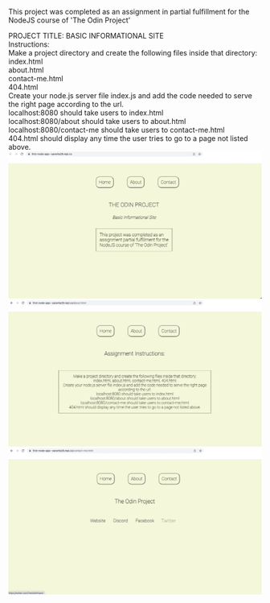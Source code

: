 This project was completed as an assignment in partial fulfillment for the NodeJS course of 'The Odin Project'

PROJECT TITLE: BASIC INFORMATIONAL SITE </br>
Instructions:</br>
Make a project directory and create the following files inside that directory:</br>
index.html</br>
about.html</br>
contact-me.html</br>
404.html</br>
Create your node.js server file index.js and add the code needed to serve the right page according to the url.</br>
localhost:8080 should take users to index.html</br>
localhost:8080/about should take users to about.html</br>
localhost:8080/contact-me should take users to contact-me.html</br>
404.html should display any time the user tries to go to a page not listed above.</br>
<img src ="Screen Shot 2022-02-20 at 17.01.40.png" />
<img src="Screen Shot 2022-02-20 at 17.01.54.png" />
<img src="Screen Shot 2022-02-20 at 17.01.00.png" />

